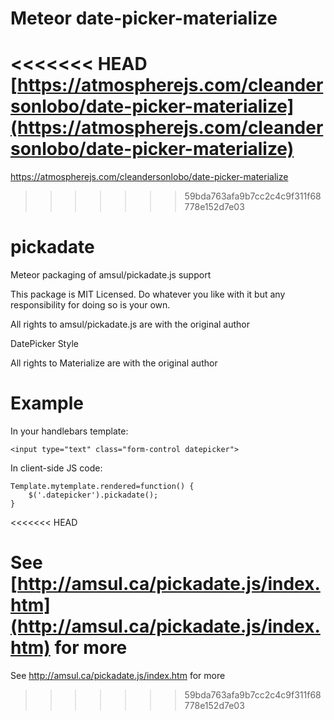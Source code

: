 Meteor date-picker-materialize
============

<<<<<<< HEAD
[https://atmospherejs.com/cleandersonlobo/date-picker-materialize](https://atmospherejs.com/cleandersonlobo/date-picker-materialize)
=======
https://atmospherejs.com/cleandersonlobo/date-picker-materialize
>>>>>>> 59bda763afa9b7cc2c4c9f311f68778e152d7e03


pickadate
============

Meteor packaging of amsul/pickadate.js support

This package is MIT Licensed. Do whatever you like with it but any responsibility for doing so is your own.

All rights to amsul/pickadate.js are with the original author

DatePicker Style

All rights to Materialize are with the original author

Example
============
In your handlebars template:

    <input type="text" class="form-control datepicker">

In client-side JS code:

    Template.mytemplate.rendered=function() {
    	$('.datepicker').pickadate();
    }

<<<<<<< HEAD

See [http://amsul.ca/pickadate.js/index.htm](http://amsul.ca/pickadate.js/index.htm) for more
=======
See http://amsul.ca/pickadate.js/index.htm for more
>>>>>>> 59bda763afa9b7cc2c4c9f311f68778e152d7e03
